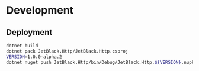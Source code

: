 # Development

## Deployment

```bash
dotnet build
dotnet pack JetBlack.Http/JetBlack.Http.csproj
VERSION=1.0.0-alpha.2
dotnet nuget push JetBlack.Http/bin/Debug/JetBlack.Http.${VERSION}.nupkg --api-key ${NUGET_API_KEY} --source https://api.nuget.org/v3/index.json
```